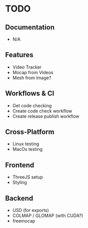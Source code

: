 # TODO

## Documentation
- N/A

## Features
- Video Tracker
- Mocap from Videos
- Mesh from Image?

## Workflows & CI
- Get code checking
- Create code check workflow
- Create release publish workflow

## Cross-Platform
- Linux testing
- MacOs testing

## Frontend
- ThreeJS setup
- Styling

## Backend
- USD (for exports)
- COLMAP / GLOMAP (with CUDA?)
- freemocap